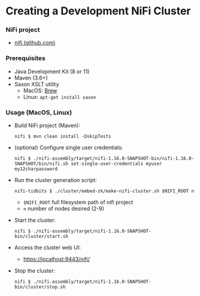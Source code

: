 # Creating a Development NiFi Cluster

### NiFi project
- [nifi (github.com)](https://github.com/apache/nifi)

### Prerequisites
- Java Development Kit (8 or 11)
- Maven (3.6+)
- Saxon XSLT utility
  - MacOS: [Brew](https://formulae.brew.sh/formula/saxon)
  - Linux: `apt-get install saxon`


### Usage (MacOS, Linux)
- Build NiFi project (Maven):
    ```
    nifi $ mvn clean install -DskipTests
    ```


- (optional) Configure single user credentials:
    ```
    nifi $ ./nifi-assembly/target/nifi-1.16.0-SNAPSHOT-bin/nifi-1.16.0-SNAPSHOT/bin/nifi.sh set-single-user-credentials myuser my12charpassword
    ```


- Run the cluster generation script:
    ```
    nifi-tidbits $ ./cluster/embed-zk/make-nifi-cluster.sh $NIFI_ROOT n
    ```
  - `$NIFI_ROOT` full filesystem path of nifi project
  - `n` number of nodes desired (2-9)


- Start the cluster:
    ```
    nifi $ ./nifi-assembly/target/nifi-1.16.0-SNAPSHOT-bin/cluster/start.sh
    ```


- Access the cluster web UI:
  - [https://localhost:9443/nifi/](nifi)


- Stop the cluster:
    ```
    nifi $ ./nifi-assembly/target/nifi-1.16.0-SNAPSHOT-bin/cluster/stop.sh
    ```
